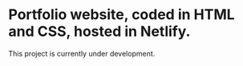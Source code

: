 # Portfolio website, coded in HTML and CSS, hosted in Netlify. 
This project is currently under development.
